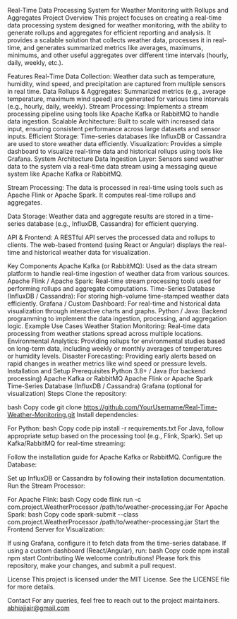 Real-Time Data Processing System for Weather Monitoring with Rollups and Aggregates
Project Overview
This project focuses on creating a real-time data processing system designed for weather monitoring, with the ability to generate rollups and aggregates for efficient reporting and analysis. It provides a scalable solution that collects weather data, processes it in real-time, and generates summarized metrics like averages, maximums, minimums, and other useful aggregates over different time intervals (hourly, daily, weekly, etc.).

Features
Real-Time Data Collection: Weather data such as temperature, humidity, wind speed, and precipitation are captured from multiple sensors in real time.
Data Rollups & Aggregates: Summarized metrics (e.g., average temperature, maximum wind speed) are generated for various time intervals (e.g., hourly, daily, weekly).
Stream Processing: Implements a stream processing pipeline using tools like Apache Kafka or RabbitMQ to handle data ingestion.
Scalable Architecture: Built to scale with increased data input, ensuring consistent performance across large datasets and sensor inputs.
Efficient Storage: Time-series databases like InfluxDB or Cassandra are used to store weather data efficiently.
Visualization: Provides a simple dashboard to visualize real-time data and historical rollups using tools like Grafana.
System Architecture
Data Ingestion Layer: Sensors send weather data to the system via a real-time data stream using a messaging queue system like Apache Kafka or RabbitMQ.

Stream Processing: The data is processed in real-time using tools such as Apache Flink or Apache Spark. It computes real-time rollups and aggregates.

Data Storage: Weather data and aggregate results are stored in a time-series database (e.g., InfluxDB, Cassandra) for efficient querying.

API & Frontend: A RESTful API serves the processed data and rollups to clients. The web-based frontend (using React or Angular) displays the real-time and historical weather data for visualization.

Key Components
Apache Kafka (or RabbitMQ): Used as the data stream platform to handle real-time ingestion of weather data from various sources.
Apache Flink / Apache Spark: Real-time stream processing tools used for performing rollups and aggregate computations.
Time-Series Database (InfluxDB / Cassandra): For storing high-volume time-stamped weather data efficiently.
Grafana / Custom Dashboard: For real-time and historical data visualization through interactive charts and graphs.
Python / Java: Backend programming to implement the data ingestion, processing, and aggregation logic.
Example Use Cases
Weather Station Monitoring: Real-time data processing from weather stations spread across multiple locations.
Environmental Analytics: Providing rollups for environmental studies based on long-term data, including weekly or monthly averages of temperatures or humidity levels.
Disaster Forecasting: Providing early alerts based on rapid changes in weather metrics like wind speed or pressure levels.
Installation and Setup
Prerequisites
Python 3.8+ / Java (for backend processing)
Apache Kafka or RabbitMQ
Apache Flink or Apache Spark
Time-Series Database (InfluxDB / Cassandra)
Grafana (optional for visualization)
Steps
Clone the repository:

bash
Copy code
git clone https://github.com/YourUsername/Real-Time-Weather-Monitoring.git
Install dependencies:

For Python:
bash
Copy code
pip install -r requirements.txt
For Java, follow appropriate setup based on the processing tool (e.g., Flink, Spark).
Set up Kafka/RabbitMQ for real-time streaming:

Follow the installation guide for Apache Kafka or RabbitMQ.
Configure the Database:

Set up InfluxDB or Cassandra by following their installation documentation.
Run the Stream Processor:

For Apache Flink:
bash
Copy code
flink run -c com.project.WeatherProcessor /path/to/weather-processing.jar
For Apache Spark:
bash
Copy code
spark-submit --class com.project.WeatherProcessor /path/to/weather-processing.jar
Start the Frontend Server for Visualization:

If using Grafana, configure it to fetch data from the time-series database.
If using a custom dashboard (React/Angular), run:
bash
Copy code
npm install
npm start
Contributing
We welcome contributions! Please fork this repository, make your changes, and submit a pull request.

License
This project is licensed under the MIT License. See the LICENSE file for more details.

Contact
For any queries, feel free to reach out to the project maintainers.
abhiajjair@gmail.com
